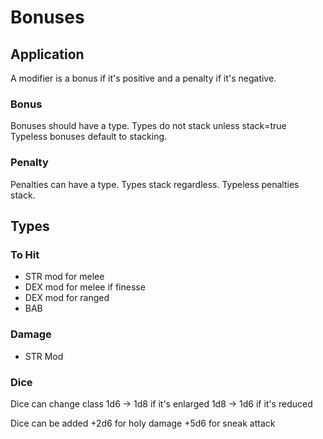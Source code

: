 # Bonuses

## Application
A modifier is a bonus if it's positive and a penalty if it's negative.

### Bonus
Bonuses should have a type.  Types do not stack unless stack=true
Typeless bonuses default to stacking.

### Penalty
Penalties can have a type.  Types stack regardless.
Typeless penalties stack.

## Types
### To Hit
+ STR mod for melee
+ DEX mod for melee if finesse
+ DEX mod for ranged
+ BAB


### Damage
+ STR Mod

### Dice
Dice can change class
1d6 -> 1d8 if it's enlarged
1d8 -> 1d6 if it's reduced

Dice can be added
+2d6 for holy damage
+5d6 for sneak attack


